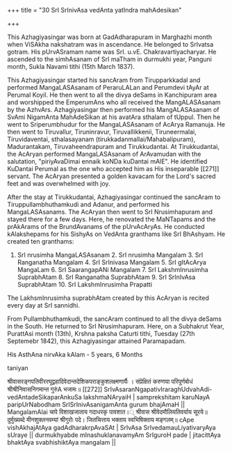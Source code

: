 +++
title = "30 SrI SrInivAsa vedAnta yatIndra mahAdesikan"

+++

This Azhagiyasingar was born at GadAdharapuram in Marghazhi month when ViSAkha nakshatram was in ascendance. He belonged to SrIvatsa gotram. His pUrvASramam name was SrI. u.vE. Chakravartiyacharyar. He ascended to the simhAsanam of SrI maTham in durmukhi year, Panguni month, Sukla Navami tithi (15th March 1837).

This Azhagiyasingar started his sancAram from Tirupparkkadal and performed MangaLASAsanam of PeraruLALan and Perumdevi tAyAr at Perumal Koyil. He then went to all the divya deSams in Kanchipuram area and worshipped the EmperumAns who all received the MangALASAsanam by the AzhvArs. Azhagiyasingar then performed his MangALASAsanam of SvAmi NigamAnta MahAdeSikan at his avatAra sthalam of tUppul. Then he went to Sriperumbhudur for the MangaLASAsanam of AcArya Ramanuja. He then went to Tiruvallur, Tiruninravur, Tiruvallikkenii, Tiruneermalai, Tiruvidaventai, sthalasayanam (tirukkadanmallai/Mahabalipuram), Madurantakam, Tiruvaheendrapuram and Tirukkudantai. At Tirukkudantai, the AcAryan performed MangaLASAsanam of ArAvamudan with the salutation, "piriyAvaDimai ennaik koNDa kuDantai mAlE". He identified KuDantai Perumal as the one who accepted him as His inseparable [[271]] servant. The AcAryan presented a golden kavacam for the Lord's sacred feet and was overwhelmed with joy.

After the stay at Tirukkudantai, Azhagiyasingar continued the sancAram to Tiruppullambhuthamkudi and Adanur, and performed his MangaLASAsanams. The AcAryan then went to SrI Nrusimhapuram and stayed there for a few days. Here, he renovated the MaNTapams and the prAkArams of the BrundAvanams of the pUrvAcAryAs. He conducted kAlakshepams for his SishyAs on VedAnta granthams like SrI BhAshyam. He created ten granthams:

1. SrI nrusimha MangaLASAsanam 2. SrI nrusimha Mangalam 3. SrI Ranganatha Mangalam 4. SrI SrInivasa Mangalam 5. SrI gItAcArya MangaLam 6. SrI SaarangapANi Mangalam 7. SrI LakshmInrusimha SuprabhAtam 8. SrI Ranganatha SuprabhAtam 9. SrI SrInIvAsa SuprabhAtam 10. SrI LakshmInrusimha Prapatti

The LakhsmInrusimha suprabhAtam created by this AcAryan is recited every day at SrI sannidhi.

From Pullambhuthamkudi, the sancAram continued to all the divya deSams in the South. He returned to SrI Nrusimhapuram. Here, on a Subhakrut Year, PurattAsi month (13th), Krshna paksha Caturti tithi, Tuesday (27th Septemebr 1842), this Azhagiyasingar attained Paramapadam.

His AsthAna nirvAka kAlam - 5 years, 6 Months

taniyan

श्रीवासरङ्गपतिवीररघूद्वहादिवेदान्तदेशिकपराङ्कुशलक्ष्मणार्यैः । संप्रेक्षितं करुणया परिपूर्णबोधं श्रीश्रीनिवासनिगमान्त गुरुंA भजामः॥ [[272]] SrIvAsaranNgapativIraraghUdvahAdi- vedAntadeSikaparAnkuSa lakshmaNAryaiH | samprekshitam karuNayA paripUrNabodham SrISrInivAsanigamAnta gurum bhajAmaH || MangalamAlai चापे विशाखजाताय गदाधरकृ पावशात।् श्रीवास श्रीवेदमौलियतिवर्याय सूरये॥ दुर्मुख्यब्दे मीनशुक्लनवम्यां श्रीगुरोः पदे। जितचित्ताय भक्ताय स्वभिषिक्ताय मङ्गलम्॥ cApe vishAkhajAtAya gadAdharakrpAvaSAt | SrIvAsa SrIvedamauLiyativaryAya sUraye || durmukhyabde mInashuklanavamyAm SrIguroH pade | jitacittAya bhaktAya svabhishiktAya mangalam || 
